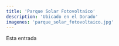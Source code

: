 ```yaml
---
title: 'Parque Solar Fotovoltaico'
description: 'Ubicado en el Dorado'
imagenes: 'parque_solar_fotovoltaico.jpg'
---
```


Esta entrada 